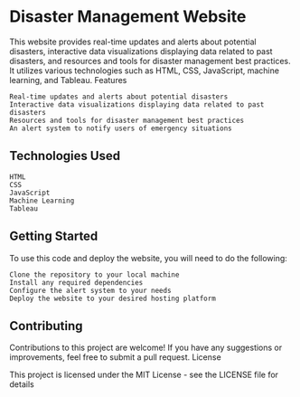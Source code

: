 # Disaster Management Website

This website provides real-time updates and alerts about potential disasters, interactive data visualizations displaying data related to past disasters, and resources and tools for disaster management best practices. It utilizes various technologies such as HTML, CSS, JavaScript, machine learning, and Tableau.
Features

    Real-time updates and alerts about potential disasters
    Interactive data visualizations displaying data related to past disasters
    Resources and tools for disaster management best practices
    An alert system to notify users of emergency situations

## Technologies Used

    HTML
    CSS
    JavaScript
    Machine Learning
    Tableau

## Getting Started

To use this code and deploy the website, you will need to do the following:

    Clone the repository to your local machine
    Install any required dependencies
    Configure the alert system to your needs
    Deploy the website to your desired hosting platform

## Contributing

Contributions to this project are welcome! If you have any suggestions or improvements, feel free to submit a pull request.
License

This project is licensed under the MIT License - see the LICENSE file for details
